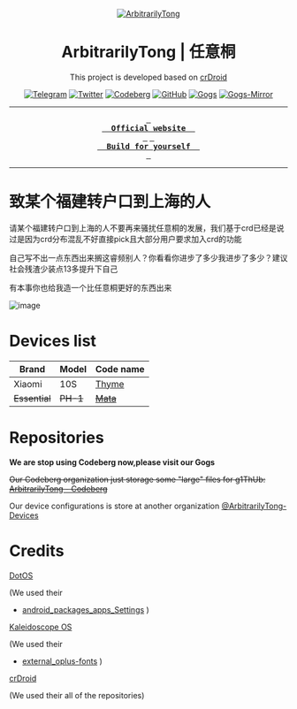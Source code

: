 <div align = center>

[![ArbitrarilyTong](https://github.com/ArbitrarilyTong/.github/raw/main/github_banner_2.png)][website]

<h1>ArbitrarilyTong | 任意桐</h1>

This project is developed based on [crDroid][crd]

[![Telegram](https://img.shields.io/badge/Telegram-2CA5E0?style=for-the-badge&logo=telegram&logoColor=white)][telegram]
[![Twitter](https://img.shields.io/badge/Twitter-%231DA1F2.svg?style=for-the-badge&logo=Twitter&logoColor=white)][twitter]
[![Codeberg](https://img.shields.io/badge/Codeberg-2185D0?style=for-the-badge&logo=Codeberg&logoColor=white)][codeberg]
[![GitHub](https://img.shields.io/badge/Devices-%23121011.svg?style=for-the-badge&logo=github&logoColor=white)][devices]
[![Gogs](https://img.shields.io/badge/Gogs-d75644.svg?style=for-the-badge&logo=git&logoColor=white)][gogs]
[![Gogs-Mirror](https://img.shields.io/badge/Gogs%20Mirror-d75644.svg?style=for-the-badge&logo=git&logoColor=white)][gogs-mirror]

---

**[<kbd> <br>  Official website  <br> </kbd>][website]**
**[<kbd> <br>  Build for yourself  <br> </kbd>][manifest]**

---
</div>

# 致某个福建转户口到上海的人

请某个福建转户口到上海的人不要再来骚扰任意桐的发展，我们基于crd已经是说过是因为crd分布混乱不好直接pick且大部分用户要求加入crd的功能

自己写不出一点东西出来搁这睿频别人？你看看你进步了多少我进步了多少？建议社会残渣少装点13多提升下自己

有本事你也给我造一个比任意桐更好的东西出来

![image](https://github.com/ArbitrarilyTong/.github/assets/95084339/02de8920-9320-438d-96d6-fb26654c0fa8)


# Devices list

| Brand  | Model | Code name |
| ------ | ----- | --------- |
| Xiaomi | 10S   | [Thyme](https://arbitrarilytong.win/thyme.html)     |
| ~~Essential~~ | ~~PH-1~~   | ~~[Mata](https://arbitrarilytong.win/mata.html)~~     |

# Repositories

**We are stop using Codeberg now,please visit our Gogs** 

~~Our Codeberg organization just storage some "large" files for g1ThUb: [ArbitrarilyTong - Codeberg][codeberg]~~

Our device configurations is store at another organization [@ArbitrarilyTong-Devices][devices]

# Credits
[DotOS][dot]

(We used their 
 - [android_packages_apps_Settings][android_packages_apps_Settings]
)

[Kaleidoscope OS][kscope]

(We used their
- [external_oplus-fonts][external_oplus-fonts]
)

[crDroid][crd]

(We used their all of the repositories)

<!-- credits infos -->
[dot]: https://github/DotOS
[android_packages_apps_Settings]: https://github.com/DotOS/android_packages_apps_Settings
[kscope]: https://github.com/Project-Kaleidoscope/
[external_oplus-fonts]: https://gitlab.com/Project-Kaleidoscope/android_external_oplus-fonts
[crd]: https://github.com/crdroidandroid
<!-- project infos -->
[website]: https://arbitrarilytong.win
[telegram]: https://t.me/ArbitrarilyTong
[twitter]: https://twitter.com/Ninni_kiri_jp
[codeberg]: https://codeberg.org/ArbitrarilyTong
[devices]: https://github.com/ArbitrarilyTong-Devices
[manifest]: https://github.com/ArbitrarilyTong/android
[gogs]: https://c70v34.top/ArbitrarilyTong
[gogs-mirror]: https://c70v34.top/ArbitrarilyTong-Mirror
